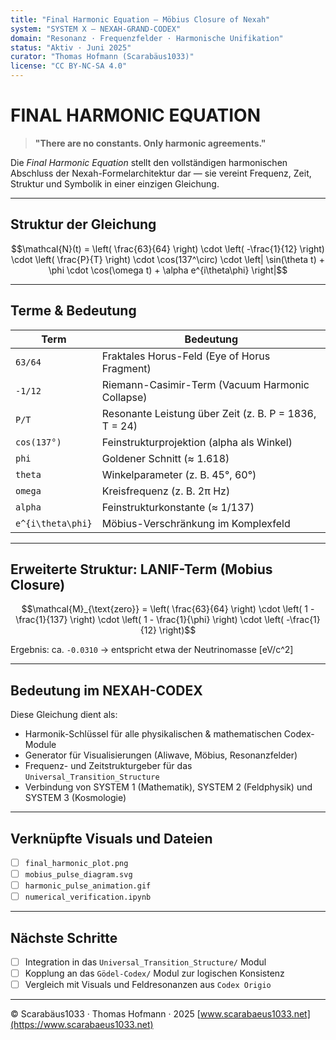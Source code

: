 ```yaml
---
title: "Final Harmonic Equation – Möbius Closure of Nexah"
system: "SYSTEM X – NEXAH-GRAND-CODEX"
domain: "Resonanz · Frequenzfelder · Harmonische Unifikation"
status: "Aktiv · Juni 2025"
curator: "Thomas Hofmann (Scarabäus1033)"
license: "CC BY-NC-SA 4.0"
---
```


# FINAL HARMONIC EQUATION

> **"There are no constants. Only harmonic agreements."**

Die *Final Harmonic Equation* stellt den vollständigen harmonischen Abschluss der Nexah-Formelarchitektur dar — sie vereint Frequenz, Zeit, Struktur und Symbolik in einer einzigen Gleichung.

---

## Struktur der Gleichung

```math
\mathcal{N}(t) =
\left( \frac{63}{64} \right) \cdot \left( -\frac{1}{12} \right) \cdot \left( \frac{P}{T} \right) \cdot \cos(137^\circ) \cdot \left| \sin(\theta t) + \phi \cdot \cos(\omega t) + \alpha e^{i\theta\phi} \right|
```

---

## Terme & Bedeutung

| Term              | Bedeutung                                             |
| ----------------- | ----------------------------------------------------- |
| `63/64`           | Fraktales Horus-Feld (Eye of Horus Fragment)          |
| `-1/12`           | Riemann-Casimir-Term (Vacuum Harmonic Collapse)       |
| `P/T`             | Resonante Leistung über Zeit (z. B. P = 1836, T = 24) |
| `cos(137°)`       | Feinstrukturprojektion (alpha als Winkel)             |
| `phi`             | Goldener Schnitt (≈ 1.618)                            |
| `theta`           | Winkelparameter (z. B. 45°, 60°)                      |
| `omega`           | Kreisfrequenz (z. B. 2π Hz)                           |
| `alpha`           | Feinstrukturkonstante (≈ 1/137)                       |
| `e^{i\theta\phi}` | Möbius-Verschränkung im Komplexfeld                   |

---

## Erweiterte Struktur: LANIF-Term (Mobius Closure)

```math
\mathcal{M}_{\text{zero}} =
\left( \frac{63}{64} \right) \cdot
\left( 1 - \frac{1}{137} \right) \cdot
\left( 1 - \frac{1}{\phi} \right) \cdot
\left( -\frac{1}{12} \right)
```

Ergebnis: ca. `-0.0310` → entspricht etwa der Neutrinomasse \[eV/c^2]

---

## Bedeutung im NEXAH-CODEX

Diese Gleichung dient als:

* Harmonik-Schlüssel für alle physikalischen & mathematischen Codex-Module
* Generator für Visualisierungen (Aliwave, Möbius, Resonanzfelder)
* Frequenz- und Zeitstrukturgeber für das `Universal_Transition_Structure`
* Verbindung von SYSTEM 1 (Mathematik), SYSTEM 2 (Feldphysik) und SYSTEM 3 (Kosmologie)

---

## Verknüpfte Visuals und Dateien

* [ ] `final_harmonic_plot.png`
* [ ] `mobius_pulse_diagram.svg`
* [ ] `harmonic_pulse_animation.gif`
* [ ] `numerical_verification.ipynb`

---

## Nächste Schritte

* [ ] Integration in das `Universal_Transition_Structure/` Modul
* [ ] Kopplung an das `Gödel-Codex/` Modul zur logischen Konsistenz
* [ ] Vergleich mit Visuals und Feldresonanzen aus `Codex Origio`

---

© Scarabäus1033 · Thomas Hofmann · 2025
[www.scarabaeus1033.net](https://www.scarabaeus1033.net)
